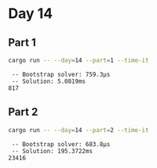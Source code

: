 # Day 14

## Part 1

```bash
cargo run -- --day=14 --part=1 --time-it
```

```text
 -- Bootstrap solver: 759.3µs
 -- Solution: 5.0819ms
817
```

## Part 2

```bash
cargo run -- --day=14 --part=2 --time-it
```

```text
 -- Bootstrap solver: 683.8µs
 -- Solution: 195.3722ms
23416
```